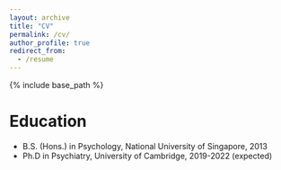 ```yaml
---
layout: archive
title: "CV"
permalink: /cv/
author_profile: true
redirect_from:
  - /resume
---
```


{% include base_path %}

Education
======
* B.S. (Hons.) in Psychology, National University of Singapore, 2013
* Ph.D in Psychiatry, University of Cambridge, 2019-2022 (expected)


